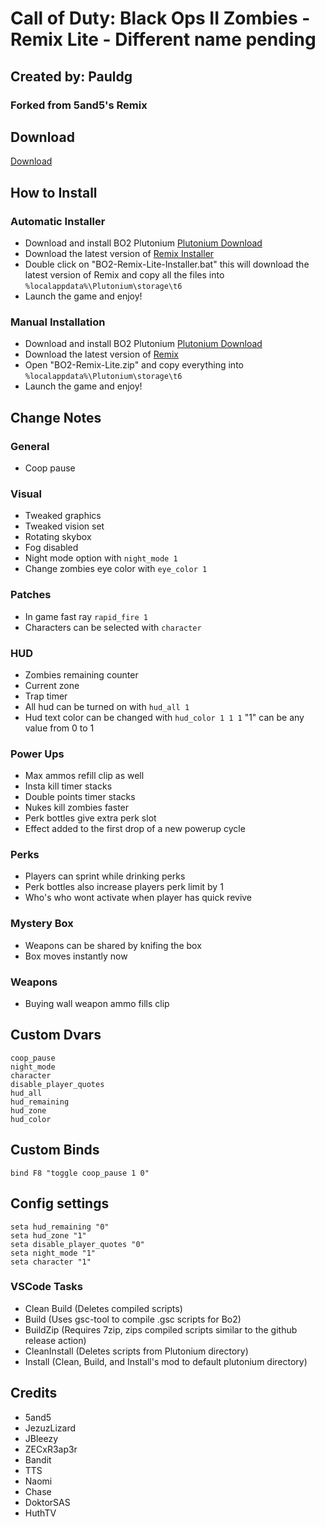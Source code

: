 # Call of Duty: Black Ops II Zombies - Remix Lite - Different name pending

## Created by: Pauldg 
### Forked from 5and5's Remix

## Download

[Download](https://github.com/PaulDGillis/BO2-Remix-Lite/releases/download/latest/BO2-Remix-Lite.zip)

## How to Install

### Automatic Installer

- Download and install BO2 Plutonium [Plutonium Download](https://plutonium.pw/)
- Download the latest version of [Remix Installer](https://github.com/PaulDGillis/BO2-Remix-Lite/releases/download/Installer/BO2-Remix-Lite-Installer.bat)
- Double click on "BO2-Remix-Lite-Installer.bat" this will download the latest version of Remix and copy all the files into `%localappdata%\Plutonium\storage\t6`
- Launch the game and enjoy!

### Manual Installation

- Download and install BO2 Plutonium [Plutonium Download](https://plutonium.pw/)
- Download the latest version of [Remix](https://github.com/PaulDGillis/BO2-Remix-Lite/releases/download/latest/BO2-Remix-Lite.zip)
- Open "BO2-Remix-Lite.zip" and copy everything into `%localappdata%\Plutonium\storage\t6`
- Launch the game and enjoy!

## Change Notes

### General
- Coop pause

### Visual

- Tweaked graphics
- Tweaked vision set
- Rotating skybox
- Fog disabled
- Night mode option with `night_mode 1`
- Change zombies eye color with `eye_color 1`

### Patches
- In game fast ray `rapid_fire 1`
- Characters can be selected with `character`

### HUD
- Zombies remaining counter
- Current zone
- Trap timer
- All hud can be turned on with `hud_all 1`
- Hud text color can be changed with `hud_color 1 1 1` "1" can be any value from 0 to 1

### Power Ups
- Max ammos refill clip as well
- Insta kill timer stacks
- Double points timer stacks
- Nukes kill zombies faster
- Perk bottles give extra perk slot
- Effect added to the first drop of a new powerup cycle

### Perks

- Players can sprint while drinking perks
- Perk bottles also increase players perk limit by 1
- Who's who wont activate when player has quick revive

### Mystery Box

- Weapons can be shared by knifing the box
- Box moves instantly now

### Weapons
- Buying wall weapon ammo fills clip

## Custom Dvars

```
coop_pause
night_mode
character
disable_player_quotes
hud_all
hud_remaining
hud_zone
hud_color
```

## Custom Binds

```
bind F8 "toggle coop_pause 1 0"
```

## Config settings

```
seta hud_remaining "0"
seta hud_zone "1"
seta disable_player_quotes "0"
seta night_mode "1"
seta character "1"
```

### VSCode Tasks
- Clean Build (Deletes compiled scripts)
- Build (Uses gsc-tool to compile .gsc scripts for Bo2)
- BuildZip (Requires 7zip, zips compiled scripts similar to the github release action)
- CleanInstall (Deletes scripts from Plutonium directory)
- Install (Clean, Build, and Install's mod to default plutonium directory)

## Credits
- 5and5
- JezuzLizard
- JBleezy
- ZECxR3ap3r
- Bandit
- TTS
- Naomi
- Chase
- DoktorSAS
- HuthTV

